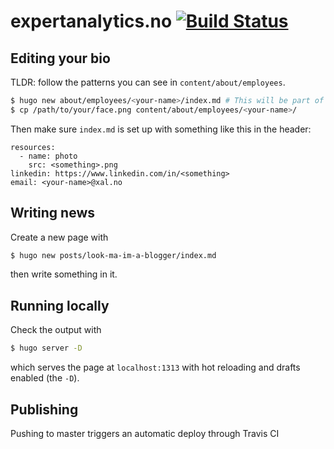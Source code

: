 # expertanalytics.no [![Build Status](https://travis-ci.org/expertanalytics/xal.svg?branch=master)](https://travis-ci.org/expertanalytics/xal)

## Editing your bio

TLDR: follow the patterns you can see in `content/about/employees`.

```sh
$ hugo new about/employees/<your-name>/index.md # This will be part of the URL
$ cp /path/to/your/face.png content/about/employees/<your-name>/
```

Then make sure `index.md` is set up with something like this in the header:

```
resources:
  - name: photo
    src: <something>.png
linkedin: https://www.linkedin.com/in/<something>
email: <your-name>@xal.no
```

## Writing news

Create a new page with
```sh
$ hugo new posts/look-ma-im-a-blogger/index.md
```
then write something in it.

## Running locally

Check the output with
```sh
$ hugo server -D
```
which serves the page at `localhost:1313` with hot reloading and drafts enabled (the `-D`).

## Publishing

Pushing to master triggers an automatic deploy through Travis CI
